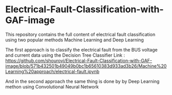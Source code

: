 # Electrical-Fault-Classification-with-GAF-image

This repository contains the full content of electrical fault classification using two popular methods Machine Learning and Deep Learning

The first approach is to classify the electrical fault from the BUS voltage and current data using the Decision Tree Classifier
Link : https://github.com/shourovj/Electrical-Fault-Classification-with-GAF-image/blob/571b432501b49049b0bc1b65610383d933ad3b26/Machine%20Learning%20approach/electrical-fault.ipynb

And in the second approach the same thing is done by by Deep Learning methon using Convolutional Neural Network
